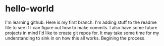 # hello-world
I'm learning github.
Here is my first branch.
I'm adding stuff to the readme file to see if I can figure out how to make commits.
I also have some future projects in mind I'd like to create git repos for.
It may take some time for my understanding to sink in on how this all works.
Begining the process.
